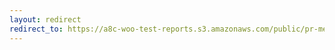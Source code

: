 ```yaml
---
layout: redirect
redirect_to: https://a8c-woo-test-reports.s3.amazonaws.com/public/pr-merge/43315/api/index.html
---
```

